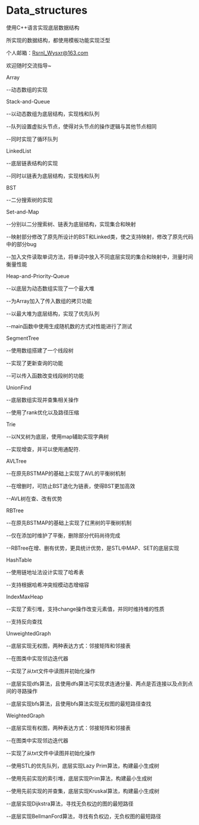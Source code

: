# Data_structures
使用C++语言实现底层数据结构

所实现的数据结构，都使用模板功能实现泛型

个人邮箱：Rsrnl_Wysxr@163.com

欢迎随时交流指导~

Array

--动态数组的实现
  
  
Stack-and-Queue

--以动态数组为底层结构，实现栈和队列

--队列设置虚拟头节点，使得对头节点的操作逻辑与其他节点相同

--同时实现了循环队列


LinkedList

--底层链表结构的实现

--同时以链表为底层结构，实现栈和队列
 
 
BST

--二分搜索树的实现
  
  
 Set-and-Map
 
--分别以二分搜索树、链表为底层结构，实现集合和映射
  
--映射部分修改了原先所设计的BST和Linked类，使之支持映射，修改了原先代码中的部分bug
  
--加入文件读取单词方法，将单词中放入不同底层实现的集合和映射中，测量时间衡量性能
  
  
 Heap-and-Priority-Queue
  
--以底层为动态数组实现了一个最大堆
    
--为Array加入了传入数组的拷贝功能
    
--以最大堆为底层结构，实现了优先队列
    
--main函数中使用生成随机数的方式对性能进行了测试


 SegmentTree
 
--使用数组搭建了一个线段树

--实现了更新查询的功能

--可以传入函数改变线段树的功能

 UnionFind

--底层数组实现并查集相关操作

--使用了rank优化以及路径压缩


 Trie
 
--以N叉树为底层，使用map辅助实现字典树

--实现增查，并可以使用通配符.


 AVLTree

--在原先BSTMAP的基础上实现了AVL的平衡树机制

--在增删时，可防止BST退化为链表，使得BST更加高效

--AVL树在查、改有优势


 RBTree
 
--在原先BSTMAP的基础上实现了红黑树的平衡树机制

--仅在添加时维护了平衡，删除部分代码尚待完成

--RBTree在增、删有优势，更具统计优势，是STL中MAP、SET的底层实现


 HashTable

--使用链地址法设计实现了哈希表

--支持根据哈希冲突规模动态增缩容


 IndexMaxHeap

--实现了索引堆，支持change操作改变元素值，并同时维持堆的性质

--支持反向查找


 UnweightedGraph
 
--底层实现无权图，两种表达方式：邻接矩阵和邻接表

--在图类中实现邻边迭代器

--实现了从txt文件中读图并初始化操作

--底层实现dfs算法，且使用dfs算法可实现求连通分量、两点是否连接以及点到点间的寻路操作

--底层实现bfs算法，且使用bfs算法实现无权图的最短路径查找


 WeightedGraph

--底层实现有权图，两种表达方式：邻接矩阵和邻接表

--在图类中实现邻边迭代器

--实现了从txt文件中读图并初始化操作

--使用STL的优先队列，底层实现Lazy Prim算法，构建最小生成树

--使用先前实现的索引堆，底层实现Prim算法，构建最小生成树

--使用先前实现的并查集，底层实现Kruskal算法，构建最小生成树

--底层实现Dijkstra算法，寻找无负权边的图的最短路径

--底层实现BellmanFord算法，寻找有负权边，无负权图的最短路径
